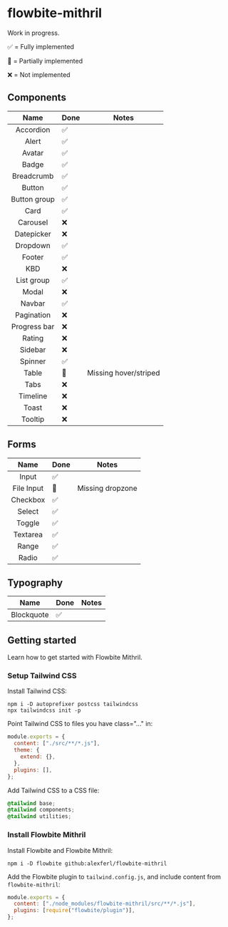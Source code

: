 # flowbite-mithril

Work in progress.

✅ = Fully implemented

🚧 = Partially implemented

❌ = Not implemented

## Components
|     Name     | Done | Notes                 |
|:------------:|------|-----------------------|
|  Accordion   | ✅    |
|    Alert     | ✅    |
|    Avatar    | ✅    |
|    Badge     | ✅    |
|  Breadcrumb  | ✅    |
|    Button    | ✅    |
| Button group | ✅    |
|     Card     | ✅    |
|   Carousel   | ❌    |
|  Datepicker  | ❌    |
|   Dropdown   | ✅    |
|    Footer    | ✅    |
|     KBD      | ❌    |
|  List group  | ✅    |
|    Modal     | ❌    |
|    Navbar    | ✅    |
|  Pagination  | ❌    |
| Progress bar | ❌    |
|    Rating    | ❌    |
|   Sidebar    | ❌    |
|   Spinner    | ✅    |
|    Table     | 🚧   | Missing hover/striped |
|     Tabs     | ❌    |
|   Timeline   | ❌    |
|    Toast     | ❌    |
|   Tooltip    | ❌    |

## Forms
|    Name    | Done | Notes            |
|:----------:|------|------------------|
|   Input    | ✅    |
| File Input | 🚧   | Missing dropzone |
|  Checkbox  | ✅    |
|   Select   | ✅    |
|   Toggle   | ✅    |
|  Textarea  | ✅    |
|   Range    | ✅    |
|   Radio    | ✅    |


## Typography
|    Name    | Done | Notes |
|:----------:|------|-------|
| Blockquote | ✅    |

## Getting started
Learn how to get started with Flowbite Mithril.

### Setup Tailwind CSS
Install Tailwind CSS:

```shell
npm i -D autoprefixer postcss tailwindcss
npx tailwindcss init -p
```

Point Tailwind CSS to files you have class="..." in:
```javascript
module.exports = {
  content: ["./src/**/*.js"],
  theme: {
    extend: {},
  },
  plugins: [],
};
```

Add Tailwind CSS to a CSS file:
```css
@tailwind base;
@tailwind components;
@tailwind utilities;
```

### Install Flowbite Mithril
Install Flowbite and Flowbite Mithril:
```shell
npm i -D flowbite github:alexferl/flowbite-mithril
```

Add the Flowbite plugin to `tailwind.config.js`, and include content from `flowbite-mithril`:
```javascript
module.exports = {
  content: ["./node_modules/flowbite-mithril/src/**/*.js"],
  plugins: [require("flowbite/plugin")],
};
```
